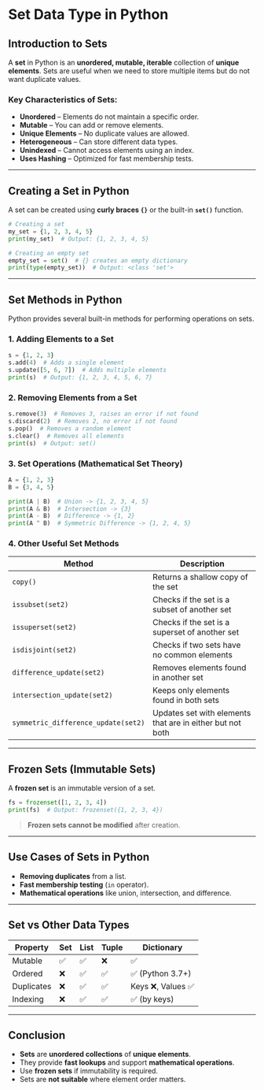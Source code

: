 # **Set Data Type in Python**

## **Introduction to Sets**
A **set** in Python is an **unordered, mutable, iterable** collection of **unique elements**. Sets are useful when we need to store multiple items but do not want duplicate values.

### **Key Characteristics of Sets:**
- **Unordered** – Elements do not maintain a specific order.
- **Mutable** – You can add or remove elements.
- **Unique Elements** – No duplicate values are allowed.
- **Heterogeneous** – Can store different data types.
- **Unindexed** – Cannot access elements using an index.
- **Uses Hashing** – Optimized for fast membership tests.

---

## **Creating a Set in Python**
A set can be created using **curly braces `{}`** or the built-in **`set()`** function.

```python
# Creating a set
my_set = {1, 2, 3, 4, 5}
print(my_set)  # Output: {1, 2, 3, 4, 5}

# Creating an empty set
empty_set = set()  # {} creates an empty dictionary
print(type(empty_set))  # Output: <class 'set'>
```

---

## **Set Methods in Python**
Python provides several built-in methods for performing operations on sets.

### **1. Adding Elements to a Set**
```python
s = {1, 2, 3}
s.add(4)  # Adds a single element
s.update([5, 6, 7])  # Adds multiple elements
print(s)  # Output: {1, 2, 3, 4, 5, 6, 7}
```

### **2. Removing Elements from a Set**
```python
s.remove(3)  # Removes 3, raises an error if not found
s.discard(2)  # Removes 2, no error if not found
s.pop()  # Removes a random element
s.clear()  # Removes all elements
print(s)  # Output: set()
```

### **3. Set Operations (Mathematical Set Theory)**
```python
A = {1, 2, 3}
B = {3, 4, 5}

print(A | B)  # Union -> {1, 2, 3, 4, 5}
print(A & B)  # Intersection -> {3}
print(A - B)  # Difference -> {1, 2}
print(A ^ B)  # Symmetric Difference -> {1, 2, 4, 5}
```

### **4. Other Useful Set Methods**
| **Method**                | **Description** |
|---------------------------|----------------|
| `copy()`                  | Returns a shallow copy of the set |
| `issubset(set2)`          | Checks if the set is a subset of another set |
| `issuperset(set2)`        | Checks if the set is a superset of another set |
| `isdisjoint(set2)`        | Checks if two sets have no common elements |
| `difference_update(set2)` | Removes elements found in another set |
| `intersection_update(set2)` | Keeps only elements found in both sets |
| `symmetric_difference_update(set2)` | Updates set with elements that are in either but not both |

---

## **Frozen Sets (Immutable Sets)**
A **frozen set** is an immutable version of a set.
```python
fs = frozenset([1, 2, 3, 4])
print(fs)  # Output: frozenset({1, 2, 3, 4})
```
> **Frozen sets cannot be modified** after creation.

---

## **Use Cases of Sets in Python**
- **Removing duplicates** from a list.
- **Fast membership testing** (`in` operator).
- **Mathematical operations** like union, intersection, and difference.

---

## **Set vs Other Data Types**
| **Property**   | **Set** | **List** | **Tuple** | **Dictionary** |
|---------------|--------|---------|---------|--------------|
| Mutable      | ✅ | ✅ | ❌ | ✅ |
| Ordered      | ❌ | ✅ | ✅ | ✅ (Python 3.7+) |
| Duplicates   | ❌ | ✅ | ✅ | Keys ❌, Values ✅ |
| Indexing     | ❌ | ✅ | ✅ | ✅ (by keys) |

---

## **Conclusion**
- **Sets** are **unordered collections** of **unique elements**.
- They provide **fast lookups** and support **mathematical operations**.
- Use **frozen sets** if immutability is required.
- Sets are **not suitable** where element order matters.
